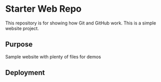 # Starter Web Repo

This repository is for showing how Git and GitHub work. This is a simple website project.

## Purpose

Sample website with plenty of files for demos

## Deployment